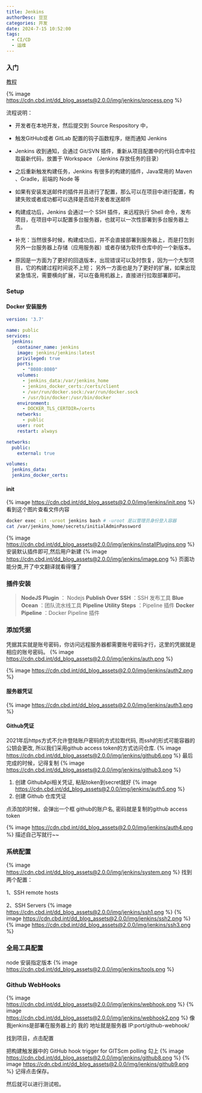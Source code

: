 ```yaml
---
title: Jenkins
authorDesc: 豆豆
categories: 开发
date: 2024-7-15 10:52:00
tags: 
  - CI/CD
  - 运维
---
```


### 入门
[教程](https://juejin.cn/post/7127302949797101604)

{%  image https://cdn.cbd.int/dd_blog_assets@2.0.0/img/jenkins/process.png %}

流程说明：

* 开发者在本地开发，然后提交到 Source Respository 中，

* 触发GitHub或者 GitLab 配置的钩子函数程序，继而通知 Jenkins

* Jenkins 收到通知，会通过 Git/SVN 插件，重新从项目配置中的代码仓库中拉取最新代码，放置于 Workspace （Jenkins 存放任务的目录）

* 之后重新触发构建任务，Jenkins 有很多的构建的插件，Java常用的 Maven 、Gradle，前端的 Node 等

* 如果有安装发送邮件的插件并且进行了配置，那么可以在项目中进行配置，构建失败或者成功都可以选择是否给开发者发送邮件

* 构建成功后，Jenkins 会通过一个 SSH 插件，来远程执行 Shell 命令，发布项目，在项目中可以配置多台服务器，也就可以一次性部署到多台服务器上去。

* 补充：当然很多时候，构建成功后，并不会直接部署到服务器上，而是打包到另外一台服务器上存储（应用服务器）或者存储为软件仓库中的一个新版本。

* 原因是一方面为了更好的回退版本，出现错误可以及时恢复，因为一个大型项目，它的构建过程时间说不上短；
另外一方面也是为了更好的扩展，如果出现紧急情况，需要横向扩展，可以在备用机器上，直接进行拉取部署即可。

###  Setup
#### Docker 安装服务
``` docker-compose.yml
version: '3.7'

name: public
services:
  jenkins:
    container_name: jenkins
    image: jenkins/jenkins:latest
    privileged: true 
    ports:
      - "8080:8080"
    volumes:
      - jenkins_data:/var/jenkins_home
      - jenkins_docker_certs:/certs/client
      - /var/run/docker.sock:/var/run/docker.sock
      - /usr/bin/docker:/usr/bin/docker
    environment:
      - DOCKER_TLS_CERTDIR=/certs
    networks:
      - public
    user: root
    restart: always

networks:
  public:
    external: true

volumes:
  jenkins_data: 
  jenkins_docker_certs:
```

#### init 

{%  image https://cdn.cbd.int/dd_blog_assets@2.0.0/img/jenkins/init.png %}
看到这个图片查看文件内容
``` bash
docker exec -it -uroot jenkins bash # -uroot 是以管理员身份登入容器
cat /var/jenkins_home/secrets/initialAdminPassword
```
{%  image https://cdn.cbd.int/dd_blog_assets@2.0.0/img/jenkins/installPlugins.png %}
安装默认插件即可,然后用户新建
{%  image https://cdn.cbd.int/dd_blog_assets@2.0.0/img/jenkins/image.png %}
页面功能分类,开了中文翻译就看得懂了

### 插件安装

> **NodeJS Plugin** ： Nodejs
> **Publish Over SSH** ：SSH 发布工具
> **Blue Ocean** ：团队流水线工具
> **Pipeline Utility Steps** ：Pipeline 插件
> **Docker Pipeline** ：Docker Pipeline 插件

### 添加凭据
凭据其实就是账号密码，你访问远程服务器都需要账号密码才行，这里的凭据就是相应的账号密码。
{%  image https://cdn.cbd.int/dd_blog_assets@2.0.0/img/jenkins/auth.png %}

{%  image https://cdn.cbd.int/dd_blog_assets@2.0.0/img/jenkins/auth2.png %}
#### 服务器凭证
{%  image https://cdn.cbd.int/dd_blog_assets@2.0.0/img/jenkins/auth3.png %}
#### Github凭证
2021年后https方式不允许登陆账户密码的方式拉取代码, 而ssh的形式可能容器的公钥会更改, 所以我们采用github access token的方式访问仓库.
{%  image https://cdn.cbd.int/dd_blog_assets@2.0.0/img/jenkins/github6.png %}
最后完成的时候，记得复制
{%  image https://cdn.cbd.int/dd_blog_assets@2.0.0/img/jenkins/github3.png %}
1. 创建 GithubApi相关凭证, 粘贴token到secret就好
{%  image https://cdn.cbd.int/dd_blog_assets@2.0.0/img/jenkins/auth5.png %}
2. 创建 Github 仓库凭证

点添加的时候，会弹出一个框 github的账户名, 密码就是复制的github access token

{%  image https://cdn.cbd.int/dd_blog_assets@2.0.0/img/jenkins/auth4.png %}
描述自己写就行~~

### 系统配置
{%  image https://cdn.cbd.int/dd_blog_assets@2.0.0/img/jenkins/system.png %}
找到两个配置：

1、SSH remote hosts

2、SSH Servers
{%  image https://cdn.cbd.int/dd_blog_assets@2.0.0/img/jenkins/ssh1.png %}
{%  image https://cdn.cbd.int/dd_blog_assets@2.0.0/img/jenkins/ssh2.png %}
{%  image https://cdn.cbd.int/dd_blog_assets@2.0.0/img/jenkins/ssh3.png %}

### 全局工具配置
node 安装指定版本
{%  image https://cdn.cbd.int/dd_blog_assets@2.0.0/img/jenkins/tools.png %}

### Github WebHooks
{%  image https://cdn.cbd.int/dd_blog_assets@2.0.0/img/jenkins/webhook.png %}
{%  image https://cdn.cbd.int/dd_blog_assets@2.0.0/img/jenkins/webhook2.png %}
像我jenkins是部署在服务器上的 我的 地址就是服务器 IP:port/github-webhook/

找到项目，点击配置

把构建触发器中的 GitHub hook trigger for GITScm polling 勾上
{%  image https://cdn.cbd.int/dd_blog_assets@2.0.0/img/jenkins/github8.png %}
{%  image https://cdn.cbd.int/dd_blog_assets@2.0.0/img/jenkins/github9.png %}
记得点击保存。

然后就可以进行测试啦。

